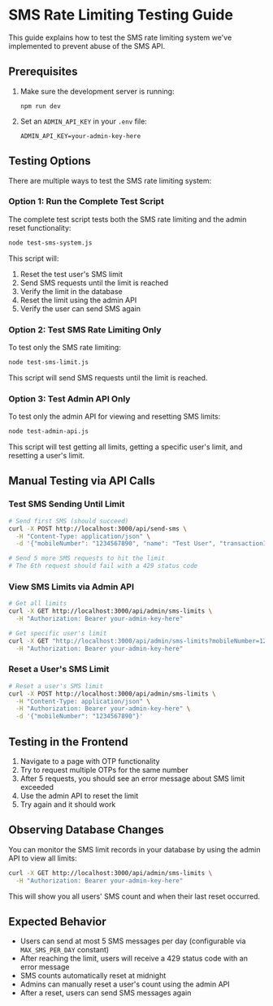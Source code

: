 # SMS Rate Limiting Testing Guide

This guide explains how to test the SMS rate limiting system we've implemented to prevent abuse of the SMS API.

## Prerequisites

1. Make sure the development server is running:
   ```
   npm run dev
   ```

2. Set an `ADMIN_API_KEY` in your `.env` file:
   ```
   ADMIN_API_KEY=your-admin-key-here
   ```

## Testing Options

There are multiple ways to test the SMS rate limiting system:

### Option 1: Run the Complete Test Script

The complete test script tests both the SMS rate limiting and the admin reset functionality:

```bash
node test-sms-system.js
```

This script will:
1. Reset the test user's SMS limit
2. Send SMS requests until the limit is reached
3. Verify the limit in the database
4. Reset the limit using the admin API
5. Verify the user can send SMS again

### Option 2: Test SMS Rate Limiting Only

To test only the SMS rate limiting:

```bash
node test-sms-limit.js
```

This script will send SMS requests until the limit is reached.

### Option 3: Test Admin API Only

To test only the admin API for viewing and resetting SMS limits:

```bash
node test-admin-api.js
```

This script will test getting all limits, getting a specific user's limit, and resetting a user's limit.

## Manual Testing via API Calls

### Test SMS Sending Until Limit

```bash
# Send first SMS (should succeed)
curl -X POST http://localhost:3000/api/send-sms \
  -H "Content-Type: application/json" \
  -d '{"mobileNumber": "1234567890", "name": "Test User", "transactionId": "test123"}'

# Send 5 more SMS requests to hit the limit
# The 6th request should fail with a 429 status code
```

### View SMS Limits via Admin API

```bash
# Get all limits
curl -X GET http://localhost:3000/api/admin/sms-limits \
  -H "Authorization: Bearer your-admin-key-here"

# Get specific user's limit
curl -X GET "http://localhost:3000/api/admin/sms-limits?mobileNumber=1234567890" \
  -H "Authorization: Bearer your-admin-key-here"
```

### Reset a User's SMS Limit

```bash
# Reset a user's SMS limit
curl -X POST http://localhost:3000/api/admin/sms-limits \
  -H "Content-Type: application/json" \
  -H "Authorization: Bearer your-admin-key-here" \
  -d '{"mobileNumber": "1234567890"}'
```

## Testing in the Frontend

1. Navigate to a page with OTP functionality
2. Try to request multiple OTPs for the same number
3. After 5 requests, you should see an error message about SMS limit exceeded
4. Use the admin API to reset the limit
5. Try again and it should work

## Observing Database Changes

You can monitor the SMS limit records in your database by using the admin API to view all limits:

```bash
curl -X GET http://localhost:3000/api/admin/sms-limits \
  -H "Authorization: Bearer your-admin-key-here"
```

This will show you all users' SMS count and when their last reset occurred.

## Expected Behavior

- Users can send at most 5 SMS messages per day (configurable via `MAX_SMS_PER_DAY` constant)
- After reaching the limit, users will receive a 429 status code with an error message
- SMS counts automatically reset at midnight
- Admins can manually reset a user's count using the admin API
- After a reset, users can send SMS messages again 